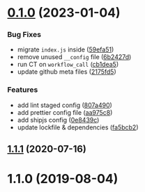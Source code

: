 # [0.1.0](https://github.com/vinayakkulkarni/maplibre-gl-draw-circle/compare/v1.1.1...v0.1.0) (2023-01-04)


### Bug Fixes

* migrate `index.js` inside ([59efa51](https://github.com/vinayakkulkarni/maplibre-gl-draw-circle/commit/59efa5113a8a655fdbcc89f0d0b20028c992b79d))
* remove unused `__config` file ([6b2427d](https://github.com/vinayakkulkarni/maplibre-gl-draw-circle/commit/6b2427d5bdf1c8335b149291e09816ffc8b9b3ae))
* run CT on `workflow_call` ([cb1dea5](https://github.com/vinayakkulkarni/maplibre-gl-draw-circle/commit/cb1dea5340d1863f6b78ae74ac35a31c35b2eadc))
* update github meta files ([2175fd5](https://github.com/vinayakkulkarni/maplibre-gl-draw-circle/commit/2175fd5a5417cc069bed0672ddfcc6ba86dd443c))


### Features

* add lint staged config ([807a490](https://github.com/vinayakkulkarni/maplibre-gl-draw-circle/commit/807a49054888af4aaafe34279570d7bc1ba8ce29))
* add prettier config file ([aa975c8](https://github.com/vinayakkulkarni/maplibre-gl-draw-circle/commit/aa975c8ab4df714bf694494e0d716b2be6411830))
* add shipjs config ([0e8439c](https://github.com/vinayakkulkarni/maplibre-gl-draw-circle/commit/0e8439c07048c55305a1018bf823baa501d1b9f9))
* update lockfile & dependencies ([fa5bcb2](https://github.com/vinayakkulkarni/maplibre-gl-draw-circle/commit/fa5bcb2bf5a888f81d107ed034cf9f607a2d0e50))



## [1.1.1](https://github.com/vinayakkulkarni/maplibre-gl-draw-circle/compare/v1.1.0...v1.1.1) (2020-07-16)



# 1.1.0 (2019-08-04)



